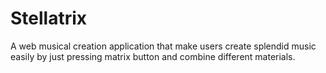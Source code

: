 # Stellatrix
A  web musical creation application that make users create splendid music easily by just pressing matrix button and combine different materials.
